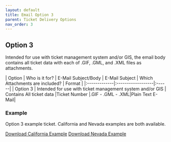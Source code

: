 ```yaml
---
layout: default
title: Email Option 3
parent: Ticket Delivery Options
nav_order: 3
---
```


## Option 3
Intended for use with ticket management system and/or GIS, the email body contains all ticket data with each of .GIF, .GML, and .XML files as attachments.

| Option       | Who is it for?    | E-Mail Subject/Body | E-Mail Subject | Which Attachments are included? | Format |
|:-------------|:------------------|:------|
| Option 3     | Intended for use with ticket management system and/or GIS	| Contains All ticket data   |Ticket Number	|.GIF - .GML - .XML|Plain Text E-Mail|

### Example
Option 3 example ticket. California and Nevada examples are both available.



<a href="https://usanorth811.github.io/pelicancorp/assets/Delivery Options/California/Option3_CA.zip" class="btn mr-4">Download California Example</a>
<a href="https://usanorth811.github.io/pelicancorp/assets/Delivery Options/Nevada/Option3_NV.zip" class="btn mr-4">Download Nevada Example</a>
